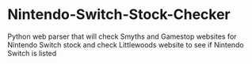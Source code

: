 # Nintendo-Switch-Stock-Checker
Python web parser that will check Smyths and Gamestop websites for Nintendo Switch stock and check Littlewoods website to see if Nintendo Switch is listed
